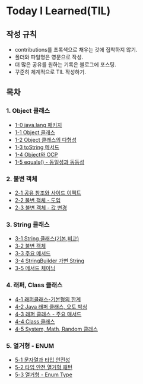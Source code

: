# Today I Learned(TIL)

## 작성 규칙
- contributions를 초록색으로 채우는 것에 집착하지 않기.
- 폴더와 파일명은 영문으로 작성.
- 더 많은 공유를 원하는 기록은 블로그에 포스팅.
- 꾸준히 체계적으로 TIL 작성하기. 

## 목차

### 1. Object 클래스
- [1-0 java.lang 패키지](https://github.com/YeongJae0114/TIL/blob/main/Java-mid1/Java-mid_1-0.md)
- [1-1 Object 클래스](https://github.com/YeongJae0114/TIL/blob/main/Java-mid1/Java-mid_1-1.md)
- [1-2 Object 클래스의 다형성](https://github.com/YeongJae0114/TIL/blob/main/Java-mid1/Java-mid_1-2.md)
- [1-3 toString 메서드](https://github.com/YeongJae0114/TIL/blob/main/Java-mid1/Java-mid_1-3.md)
- [1-4 Object와 OCP](https://github.com/YeongJae0114/TIL/blob/main/Java-mid1/Java-mid_1-4.md)
- [1-5 equals() - 동일성과 동등성](https://github.com/YeongJae0114/TIL/blob/main/Java-mid1/Java-mid_1-5.md)

### 2. 불변 객체
- [2-1 공유 참조와 사이드 이펙트](https://github.com/YeongJae0114/TIL/blob/main/Java-mid1/Java-mid_2-1.md)
- [2-2 불변 객체 - 도입](https://github.com/YeongJae0114/TIL/blob/main/Java-mid1/Java-mid_2-2.md)
- [2-3 불변 객체 - 값 변경](https://github.com/YeongJae0114/TIL/blob/main/Java-mid1/Java-mid_2-3.md)

### 3. String 클래스
- [3-1 String 클래스(기본,비교)](https://github.com/YeongJae0114/TIL/blob/main/Java-mid1/Java-mid_3-1.md)
- [3-2 불변 객체](https://github.com/YeongJae0114/TIL/blob/main/Java-mid1/Java-mid_3-2.md)
- [3-3 주요 메서드](https://github.com/YeongJae0114/TIL/blob/main/Java-mid1/Java-mid_3-3.md)
- [3-4 StringBuilder 가변 String](https://github.com/YeongJae0114/TIL/blob/main/Java-mid1/Java-mid_3-4.md)
- [3-5 메서드 체이닝](https://github.com/YeongJae0114/TIL/blob/main/Java-mid1/Java-mid_3-5.md)

### 4. 래퍼, Class 클래스
- [4-1 래퍼클래스-기본형의 한계](https://github.com/YeongJae0114/TIL/blob/main/Java-mid1/Java-mid_4-1.md)
- [4-2 Java 래퍼 클래스, 오토 박싱](https://github.com/YeongJae0114/TIL/blob/main/Java-mid1/Java-mid_4-2.md)
- [4-3 래퍼 클래스 - 주요 매서드](https://github.com/YeongJae0114/TIL/blob/main/Java-mid1/Java-mid_4-3.md)
- [4-4 Class 클래스](https://github.com/YeongJae0114/TIL/blob/main/Java-mid1/Java-mid_4-4.md)
- [4-5 System, Math, Random 클래스](https://github.com/YeongJae0114/TIL/blob/main/Java-mid1/Java-mid_4-5.md)

### 5. 열거형 - ENUM 
- [5-1 문자열과 타입 안전성](https://github.com/YeongJae0114/TIL/blob/main/Java-mid1/Java-mid_5-1.md)
- [5-2 타입 안전 열거형 패턴](https://github.com/YeongJae0114/TIL/blob/main/Java-mid1/Java-mid_5-2.md)
- [5-3 열거형 - Enum Type](https://github.com/YeongJae0114/TIL/blob/main/Java-mid1/Java-mid_5-3.md)

